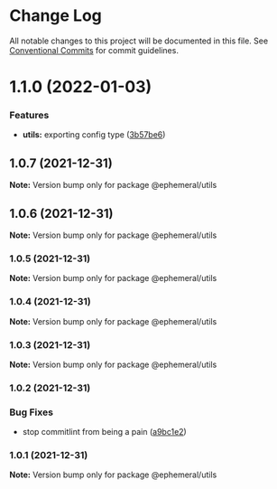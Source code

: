 # Change Log

All notable changes to this project will be documented in this file.
See [Conventional Commits](https://conventionalcommits.org) for commit guidelines.

# 1.1.0 (2022-01-03)


### Features

* **utils:** exporting config type ([3b57be6](https://github.com/jpwesselink/cdk-monorepo/commit/3b57be613732408baaacef4e8f4e1c80ed4dbe4f))





## 1.0.7 (2021-12-31)

**Note:** Version bump only for package @ephemeral/utils





## 1.0.6 (2021-12-31)

**Note:** Version bump only for package @ephemeral/utils





### 1.0.5 (2021-12-31)

**Note:** Version bump only for package @ephemeral/utils





### 1.0.4 (2021-12-31)

**Note:** Version bump only for package @ephemeral/utils





### 1.0.3 (2021-12-31)

**Note:** Version bump only for package @ephemeral/utils





### 1.0.2 (2021-12-31)


### Bug Fixes

* stop commitlint from being a pain ([a9bc1e2](https://github.com/jpwesselink/cdk-monorepo/commit/a9bc1e2e979e0dfebff644545ef9b5d61d1aa48a))



### 1.0.1 (2021-12-31)

**Note:** Version bump only for package @ephemeral/utils
